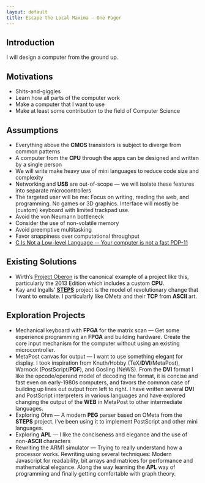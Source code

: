 ```yaml
---
layout: default
title: Escape the Local Maxima — One Pager
---
```


## Introduction
I will design a computer from the ground up.

## Motivations
- Shits-and-giggles
- Learn how all parts of the computer work
- Make a computer that I want to use
- Make at least some contribution to the field of Computer Science

## Assumptions
- Everything above the **CMOS** transistors is subject to diverge from common patterns
- A computer from the **CPU** through the apps can be designed and written by a single person
- We will write make heavy use of mini languages to reduce code size and complexity
- Networking and **USB** are out-of-scope — we will isolate these features into separate microcontrollers
- The targeted user will be me: Focus on writing, reading the web, and programming. No games or 3D graphics. Interface will mostly be (custom) keyboard with limited trackpad use.
- Avoid the von Neumann bottleneck
- Consider the use of non-volatile memory
- Avoid preemptive multitasking
- Favor snappiness over computational throughput
- [C Is Not a Low-level Language -- Your computer is not a fast PDP-11](https://queue.acm.org/detail.cfm?id=3212479)

## Existing Solutions
- Wirth’s [Project Oberon](http://www.projectoberon.com) is the canonical example of a project like this, particularly the 2013 Edition which includes a custom **CPU**.
- Kay and Ingalls’ [**STEPS**](http://www.vpri.org/pdf/tr2012001_steps.pdf) project is the model of revolutionary change that I want to emulate. I particularly like OMeta and their **TCP** from **ASCII** art. 

## Exploration Projects
- Mechanical keyboard with **FPGA** for the matrix scan — Get some experience programming an **FPGA** and building hardware. Create the core input mechanism for the computer without using an existing microcontroller. 
- MetaPost canvas for output — I want to use something elegant for display. I took inspiration from Knuth/Hobby (TeX/**DVI**/MetaPost), Warnock (PostScript/**PDF**), and Gosling (NeWS). From the **DVI** format I like the opcode/operand model of decoding the format, it is concise and fast even on early-1980s computers, and favors the common case of building up lines out output from left to right. I have written several **DVI** and PostScript interpreters in various languages and have explored changing the output of the **WEB** in MetaPost to other intermediate languages.
- Exploring Ohm — A modern **PEG** parser based on OMeta from the **STEPS** project. I’ve been using it to implement PostScript and other mini languages. 
- Exploring **APL** — I like the conciseness and elegance and the use of non-**ASCII** characters
- Rewriting the ARM1 simulator — Trying to really understand how a processor works. Rewriting using several techniques: Modern Javascript for readability, bit arrays and matrices for performance and mathematical elegance. Along the way learning the **APL** way of programming and finally getting comfortable with graph theory. 
